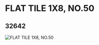 # FLAT TILE 1X8, NO.50
## 32642
![FLAT TILE 1X8, NO.50](https://lc-www-live-s.legocdn.com/media/bricks/5/2/6182355.jpg)